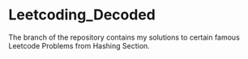 # Leetcoding_Decoded
The branch of the repository contains my solutions to certain famous Leetcode Problems from Hashing Section.
